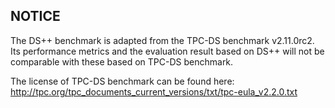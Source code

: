 ## NOTICE

The DS++ benchmark is adapted from the TPC-DS benchmark v2.11.0rc2. Its performance metrics and the evaluation result based on DS++ will not be comparable with these based on TPC-DS benchmark.

The license of TPC-DS benchmark can be found here: http://tpc.org/tpc_documents_current_versions/txt/tpc-eula_v2.2.0.txt
